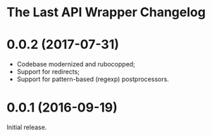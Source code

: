 # The Last API Wrapper Changelog

# 0.0.2 (2017-07-31)

* Codebase modernized and rubocopped;
* Support for redirects;
* Support for pattern-based (regexp) postprocessors.

# 0.0.1 (2016-09-19)

Initial release.
